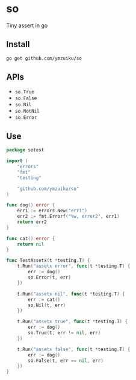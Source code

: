 # so

Tiny assert in go

## Install

```bash
go get github.com/ymzuiku/so
```

## APIs

- `so.True`
- `so.False`
- `so.Nil`
- `so.NotNil`
- `so.Error`

## Use

```go
package sotest

import (
	"errors"
	"fmt"
	"testing"

	"github.com/ymzuiku/so"
)

func dog() error {
	err1 := errors.New("err1")
	err2 := fmt.Errorf("%w, error2", err1)
	return err2
}

func cat() error {
	return nil
}

func TestAssetx(t *testing.T) {
	t.Run("assetx error", func(t *testing.T) {
		err := dog()
		so.Error(t, err)
	})

	t.Run("assetx nil", func(t *testing.T) {
		err := cat()
		so.Nil(t, err)
	})

	t.Run("assetx true", func(t *testing.T) {
		err := dog()
		so.True(t, err != nil, err)
	})

	t.Run("assetx false", func(t *testing.T) {
		err := dog()
		so.False(t, err == nil, err)
	})
}

```
